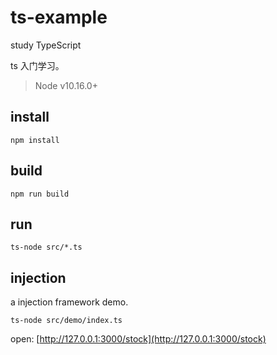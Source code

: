 # ts-example
study TypeScript


ts 入门学习。

> Node v10.16.0+

## install

```
npm install
```

## build

```
npm run build
```

## run

```
ts-node src/*.ts
```

## injection
a injection framework demo.

```
ts-node src/demo/index.ts
```

open: [http://127.0.0.1:3000/stock](http://127.0.0.1:3000/stock)